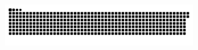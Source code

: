 <picture>
  <source media="(prefers-color-scheme: dark)" srcset="https://raw.githubusercontent.com/MarineHakobyan/MarineHakobyan/30999f9c0263ffd1d5141d0847d8a1251a8d53e6/github-contribution-grid-snake-dark.svg" />
  <source media="(prefers-color-scheme: light)" srcset="https://raw.githubusercontent.com/MarineHakobyan/MarineHakobyan/30999f9c0263ffd1d5141d0847d8a1251a8d53e6/github-contribution-grid-snake.svg" />
  <img alt="github-snake" src="https://raw.githubusercontent.com/MarineHakobyan/MarineHakobyan/30999f9c0263ffd1d5141d0847d8a1251a8d53e6/github-contribution-grid-snake-dark.svg" />
</picture>
